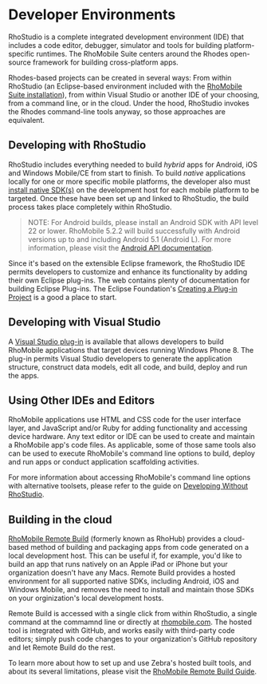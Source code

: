 # Developer Environments

RhoStudio is a complete integrated development environment (IDE) that includes a code editor, debugger, simulator and tools for building platform-specific runtimes. The RhoMobile Suite centers around the Rhodes open-source framework for building cross-platform apps. 

Rhodes-based projects can be created in several ways: From within RhoStudio (an Eclipse-based environment included with the [RhoMobile Suite installation](rhomobile-install)), from within Visual Studio or another IDE of your choosing, from a command line, or in the cloud. Under the hood, RhoStudio invokes the Rhodes command-line tools anyway, so those approaches are equivalent. 

## Developing with RhoStudio
RhoStudio includes everything needed to build *hybrid* apps for Android, iOS and Windows Mobile/CE from start to finish. To build *native* applications locally for one or more specific mobile platforms, the developer also must [install native SDK(s)](nativesdksetup) on the development host for each mobile platform to be targeted. Once these have been set up and linked to RhoStudio, the build process takes place completely within RhoStudio.

>NOTE: For Android builds, please install an Android SDK with API level 22 or lower. RhoMobile 5.2.2 will build successfully with Android versions up to and including Android 5.1 (Android L). For more information, please visit the [Android API documentation](http://developer.android.com/guide/topics/manifest/uses-sdk-element.html#ApiLevels). 


Since it's based on the extensible Eclipse framework, the RhoStudio IDE permits developers to customize and enhance its functionality by adding their own Eclipse plug-ins. The web contains plenty of documentation for building Eclipse Plug-ins. The Eclipse Foundation's [Creating a Plug-in Project](http://help.eclipse.org/juno/index.jsp?topic=%2Forg.eclipse.rse.doc.isv%2Fguide%2Ftutorial%2FpdeProject.html) is a good a place to start. 

## Developing with Visual Studio
A [Visual Studio plug-in](visualstudio) is available that allows developers to build RhoMobile applications that target devices running Windows Phone 8. The plug-in permits Visual Studio developers to generate the application structure, construct data models, edit all code, and build, deploy and run the apps. 

## Using Other IDEs and Editors
RhoMobile applications use HTML and CSS code for the user interface layer, and JavaScript and/or Ruby for adding functionality and accessing device hardware. Any text editor or IDE can be used to create and maintain a RhoMobile app's code files. As applicable, some of those same tools also can be used to execute RhoMobile's command line options to build, deploy and run apps or conduct application scaffolding activities.

For more information about accessing RhoMobile's command line options with alternative toolsets, please refer to the guide on [Developing Without RhoStudio](nonrhostudio). 

## Building in the cloud
[RhoMobile Remote Build](../../hosted/guide/remote-build-guide) (formerly known as RhoHub) provides a cloud-based method of building and packaging apps from code generated on a local development host. This can be useful if, for example, you'd like to build an app that runs natively on an Apple iPad or iPhone but your organization doesn't have any Macs. Remote Build provides a hosted environment for all supported native SDKs, including Android, iOS and Windows Mobile, and removes the need to install and maintain those SDKs on your orginization's local development hosts. 

Remote Build is accessed with a single click from within RhoStudio, a single command at the commamnd line or directly at [rhomobile.com](http://www.rhomobile.com). The hosted tool is integrated with GitHub, and works easily with third-party code editors; simply push code changes to your organization's GitHub repository and let Remote Build do the rest.

To learn more about how to set up and use Zebra's hosted built tools, and about its several limitations, please visit the [RhoMobile Remote Build Guide](../../hosted/guide/remote-build-guide).